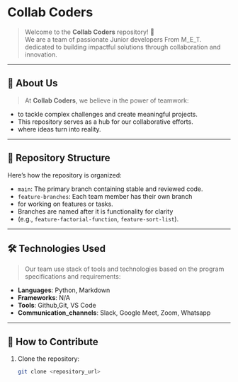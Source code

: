 # Collab Coders

> Welcome to the **Collab Coders** repository! 🚀  
We are a team of passionate Junior developers From M_E_T.
> dedicated to building impactful solutions through collaboration and innovation.

---

## 🌟 About Us

> At **Collab Coders**, we believe in the power of teamwork:

- to tackle complex challenges and create meaningful projects.
- This repository serves as a hub for our collaborative efforts.
- where ideas turn into reality.

---

## 📂 Repository Structure

Here’s how the repository is organized:

- `main`: The primary branch containing stable and reviewed code.
- `feature-branches`: Each team member has their own branch
- for working on features or tasks.
- Branches are named after it is functionality for clarity
- (e.g., `feature-factorial-function`, `feature-sort-list`).

---

## 🛠️ Technologies Used

> Our team use stack of tools and technologies
> based on the program specifications and requirements:

- **Languages**: Python, Markdown  
- **Frameworks**: N/A
- **Tools**: Github,Git, VS Code  
- **Communication_channels**: Slack, Google Meet, Zoom, Whatsapp  

---

## 🌱 How to Contribute

1. Clone the repository:  

   ```bash
   git clone <repository_url>
